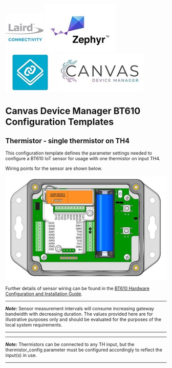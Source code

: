 [![Laird Connectivity](../../../images/laird_connectivity_logo.jpg)](https://www.lairdconnect.com/)
[![Zephyr RTOS](../../../images/zephyr_logo.jpg)](https://www.zephyrproject.org/)
[![Nordic Connect SDK](../../../images/ncs_logo.jpg)](https://www.nordicsemi.com/Products/Development-software/nrf-connect-sdk)
[![Canvas Device Manager](../../../images/canvas_logo.jpg)](https://www.lairdconnect.com/iot-software/canvas-device-manager)

# Canvas Device Manager BT610 Configuration Templates

## Thermistor - single thermistor on TH4

This configuration template defines the parameter settings needed to configure a BT610 IoT sensor for usage with one thermistor on input TH4.

Wiring points for the sensor are shown below.

![BT610 IoT Sensor thermistor sensor wiring points](images/thermistor_-_single_thermistor_on_TH4.jpg)

Further details of sensor wiring can be found in the [BT610 Hardware Configuration and Installation Guide][BT610 Hardware Configuration and Installation Guide].

---
**_Note:_** Sensor measurement intervals will consume increasing gateway bandwidth with decreasing duration. The values provided here are for illustrative purposes only and should be evaluated for the purposes of the local system requirements.

---

---
**_Note:_** Thermistors can be connected to any TH input, but the thermistor_config parameter must be configured accordingly to reflect the input(s) in use.

---

[BT610 Hardware Configuration and Installation Guide]: <https://www.lairdconnect.com/documentation/bt610-hardware-configuration-and-installation-guide>
